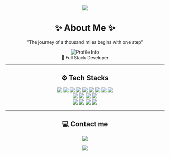 <div align= "center">
    <img src="https://capsule-render.vercel.app/api?type=wave&color=20ee8e&height=120&text=&animation=&fontColor=000000&fontSize=70" />
    </div>
    
<h1 align="center">✨ About Me ✨</h1>
<p align="center">"The journey of a thousand miles begins with one step"</p>

<p align="center">
  <img src="https://img.shields.io/badge/Byun Minsub-1999.06.07-brightgreen" alt="Profile Info">
  <br>🔹 Full Stack Developer
</p>

---

<h2 align="center">⚙ Tech Stacks</h2>
<p align="center">
  <img src="https://img.shields.io/badge/Apache Tomcat-F8DC75?style=flat-square&logo=apache-tomcat&logoColor=black">
  <img src="https://img.shields.io/badge/Bootstrap-7952B3?style=flat-square&logo=bootstrap&logoColor=white">
  <img src="https://img.shields.io/badge/CSS3-1572B6?style=flat-square&logo=css3&logoColor=white">
  <img src="https://img.shields.io/badge/Git-F05032?style=flat-square&logo=git&logoColor=white">
  
  <img src="https://img.shields.io/badge/GitHub-181717?style=flat-square&logo=github&logoColor=white">
  <img src="https://img.shields.io/badge/HTML5-E34F26?style=flat-square&logo=html5&logoColor=white">
  <img src="https://img.shields.io/badge/jQuery-0769AD?style=flat-square&logo=jquery&logoColor=white">
  <img src="https://img.shields.io/badge/Java-007396?style=flat-square&logo=java&logoColor=white">
  <img src="https://img.shields.io/badge/JavaScript-F7DF1E?style=flat-square&logo=javascript&logoColor=black">
  <br>
  <img src="https://img.shields.io/badge/MariaDB-003545?style=flat-square&logo=mariadb&logoColor=white">
  <img src="https://img.shields.io/badge/Node.js-339933?style=flat-square&logo=node.js&logoColor=white">
  <img src="https://img.shields.io/badge/Notion-000000?style=flat-square&logo=notion&logoColor=white">
  <img src="https://img.shields.io/badge/Oracle-F80000?style=flat-square&logo=oracle&logoColor=white">
  <br>
  <img src="https://img.shields.io/badge/Python-3776AB?style=flat-square&logo=python&logoColor=white">
  <img src="https://img.shields.io/badge/React-61DAFB?style=flat-square&logo=react&logoColor=black">
  <img src="https://img.shields.io/badge/Spring-6DB33F?style=flat-square&logo=spring&logoColor=white">
  <img src="https://img.shields.io/badge/Spring Boot-6DB33F?style=flat-square&logo=spring-boot&logoColor=white">
</p>

---

<h2 align="center">💻 Contact me</h2>
<p align="center">
  <a href="mailto:minsub.dev@gmail.com">
    <img src="https://img.shields.io/badge/Gmail-D14836?style=flat-square&logo=gmail&logoColor=white">
  </a>
</p>


<p align="center">
  <a href="https://www.notion.so/752faaadbbb444739689b3dda2a209bc" target="_blank">
    <img src="https://img.shields.io/badge/Notion-000000?style=flat-square&logo=notion&logoColor=white">
  </a>
</p>


